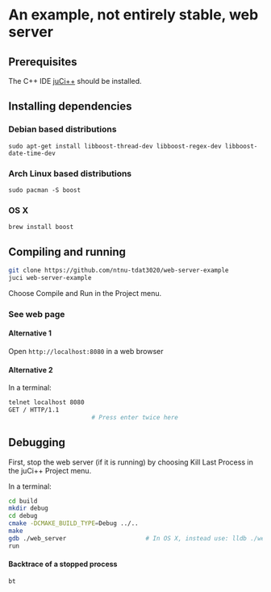 # An example, not entirely stable, web server

## Prerequisites
The C++ IDE [juCi++](https://github.com/cppit/jucipp) should be installed.

## Installing dependencies

### Debian based distributions
`sudo apt-get install libboost-thread-dev libboost-regex-dev libboost-date-time-dev`

### Arch Linux based distributions
`sudo pacman -S boost`

### OS X
`brew install boost`

## Compiling and running
```sh
git clone https://github.com/ntnu-tdat3020/web-server-example
juci web-server-example
```

Choose Compile and Run in the Project menu.

### See web page
#### Alternative 1
Open `http://localhost:8080` in a web browser

#### Alternative 2
In a terminal:
```sh
telnet localhost 8080
GET / HTTP/1.1
                       # Press enter twice here

```

## Debugging
First, stop the web server (if it is running) by choosing Kill Last Process in the juCi++ Project menu.

In a terminal:
```sh
cd build
mkdir debug
cd debug
cmake -DCMAKE_BUILD_TYPE=Debug ../..
make
gdb ./web_server                      # In OS X, instead use: lldb ./web_server
run
```

#### Backtrace of a stopped process
```sh
bt
```
